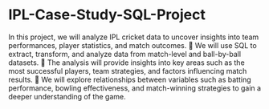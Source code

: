# IPL-Case-Study-SQL-Project

In this project, we will analyze IPL cricket data to uncover insights into team performances, player statistics, and match outcomes.
🏏 We will use SQL to extract, transform, and analyze data from match-level and ball-by-ball datasets.
🏏 The analysis will provide insights into key areas such as the most successful players, team strategies, and factors influencing match results.
🏏 We will explore relationships between variables such as batting performance, bowling effectiveness, and match-winning strategies to gain a deeper understanding of the game.
